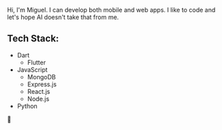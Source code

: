 Hi, I'm Miguel. I can develop both mobile and web apps.
I like to code and let's hope AI doesn't take that from me.

## Tech Stack:
- Dart
    - Flutter
- JavaScript
    - MongoDB
    - Express.js
    - React.js
    - Node.js
- Python

🌴

<!--
**gimwo/gimwo** is a ✨ _special_ ✨ repository because its `README.md` (this file) appears on your GitHub profile.

Here are some ideas to get you started:

- 🔭 I’m currently working on ...
- 🌱 I’m currently learning ...
- 👯 I’m looking to collaborate on ...
- 🤔 I’m looking for help with ...
- 💬 Ask me about ...
- 📫 How to reach me: ...
- 😄 Pronouns: ...
- ⚡ Fun fact: ...
-->
